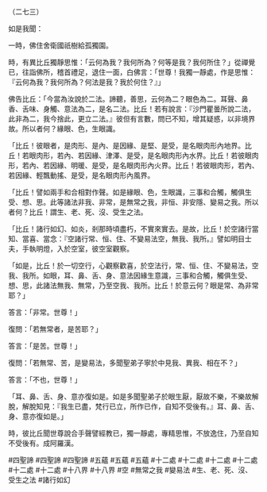 （二七三）

如是我聞：

一時，佛住舍衛國祇樹給孤獨園。

時，有異比丘獨靜思惟：「云何為我？我何所為？何等是我？我何所住？」從禪覺已，往詣佛所，稽首禮足，退住一面，白佛言：「世尊！我獨一靜處，作是思惟：『云何為我？我何所為？何法是我？我於何住？』」

佛告比丘：「今當為汝說於二法。諦聽，善思，云何為二？眼色為二。耳聲、鼻香、舌味、身觸、意法為二，是名二法。比丘！若有說言：『沙門瞿曇所說二法，此非為二，我今捨此，更立二法。』彼但有言數，問已不知，增其疑惑，以非境界故。所以者何？緣眼、色，生眼識。

「比丘！彼眼者，是肉形、是內、是因緣、是堅、是受，是名眼肉形內地界。比丘！若眼肉形，若內、若因緣、津澤、是受，是名眼肉形內水界。比丘！若彼眼肉形，若內、若因緣、明暖、是受，是名眼肉形內火界。比丘！若彼眼肉形，若內、若因緣、輕飄動搖、是受，是名眼肉形內風界。

「比丘！譬如兩手和合相對作聲。如是緣眼、色，生眼識，三事和合觸，觸俱生受、想、思。此等諸法非我、非常，是無常之我，非恒、非安隱、變易之我。所以者何？比丘！謂生、老、死、沒、受生之法。

「比丘！諸行如幻、如炎，剎那時頃盡朽，不實來實去。是故，比丘！於空諸行當知、當喜、當念：『空諸行常、恒、住、不變易法空，無我、我所。』譬如明目士夫，手執明燈，入於空室，彼空室觀察。

「如是，比丘！於一切空行，心觀察歡喜，於空法行，常、恒、住、不變易法，空我、我所。如眼，耳、鼻、舌、身、意法因緣生意識，三事和合觸，觸俱生受、想、思，此諸法無我、無常，乃至空我、我所。比丘！於意云何？眼是常、為非常耶？」

答言：「非常。世尊！」

復問：「若無常者，是苦耶？」

答言：「是苦。世尊！」

復問：「若無常、苦，是變易法，多聞聖弟子寧於中見我、異我、相在不？」

答言：「不也，世尊！」

「耳、鼻、舌、身、意亦復如是。如是多聞聖弟子於眼生厭，厭故不樂，不樂故解脫，解脫知見：『我生已盡，梵行已立，所作已作，自知不受後有。』耳、鼻、舌、身、意亦復如是。」

時，彼比丘聞世尊說合手聲譬經教已，獨一靜處，專精思惟，不放逸住，乃至自知不受後有。成阿羅漢。



#四聖諦
#四聖諦
#四聖諦
#五蘊
#五蘊
#五蘊
#十二處
#十二處
#十二處
#十二處
#十二處
#十二處
#十八界
#十八界
#空
#無常之我
#變易法
#生、老、死、沒、受生之法
#諸行如幻
